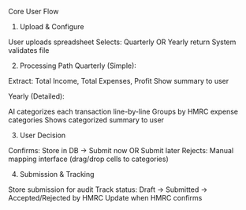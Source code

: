 Core User Flow
1. Upload & Configure

User uploads spreadsheet
Selects: Quarterly OR Yearly return
System validates file

2. Processing Path
Quarterly (Simple):

Extract: Total Income, Total Expenses, Profit
Show summary to user

Yearly (Detailed):

AI categorizes each transaction line-by-line
Groups by HMRC expense categories
Shows categorized summary to user

3. User Decision

Confirms: Store in DB → Submit now OR Submit later
Rejects: Manual mapping interface (drag/drop cells to categories)

4. Submission & Tracking

Store submission for audit
Track status: Draft → Submitted → Accepted/Rejected by HMRC
Update when HMRC confirms